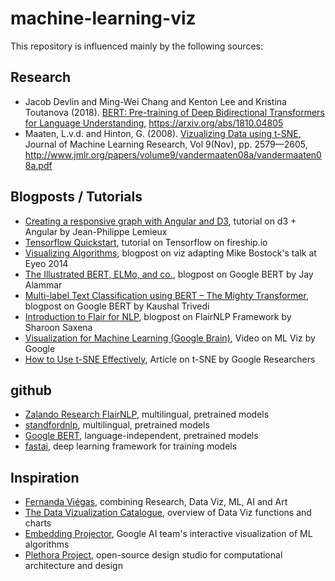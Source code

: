 # machine-learning-viz
This repository is influenced mainly by the following sources:

## Research
- Jacob Devlin and Ming-Wei Chang and Kenton Lee and Kristina Toutanova (2018). [BERT: Pre-training of Deep Bidirectional Transformers for Language Understanding](https://arxiv.org/abs/1810.04805), https://arxiv.org/abs/1810.04805
- Maaten, L.v.d. and Hinton, G. (2008). [Vizualizing Data using t-SNE](http://www.jmlr.org/papers/volume9/vandermaaten08a/vandermaaten08a.pdf), Journal of Machine Learning Research, Vol 9(Nov), pp. 2579—2605, http://www.jmlr.org/papers/volume9/vandermaaten08a/vandermaaten08a.pdf

## Blogposts / Tutorials
- [Creating a responsive graph with Angular and D3](https://medium.com/@jeanphilippelemieux/creating-a-responsive-graph-with-angular-and-d3-b45bb8065588), tutorial on d3 + Angular by Jean-Philippe Lemieux
- [Tensorflow Quickstart](https://fireship.io/lessons/tensorflow-js-quick-start/), tutorial on Tensorflow on fireship.io
- [Visualizing Algorithms](https://bost.ocks.org/mike/algorithms/), blogpost on viz adapting Mike Bostock's talk at Eyeo 2014
- [The Illustrated BERT, ELMo, and co.](http://jalammar.github.io/illustrated-bert/), blogpost on Google BERT by Jay Alammar
- [Multi-label Text Classification using BERT – The Mighty Transformer](https://medium.com/huggingface/multi-label-text-classification-using-bert-the-mighty-transformer-69714fa3fb3d), blogpost on Google BERT by Kaushal Trivedi
- [Introduction to Flair for NLP](https://www.analyticsvidhya.com/blog/2019/02/flair-nlp-library-python/), blogpost on FlairNLP Framework by Sharoon Saxena 
- [Visualization for Machine Learning (Google Brain)](https://www.youtube.com/watch?v=ulLx2iPTIcs), Video on ML Viz by Google
- [How to Use t-SNE Effectively](https://distill.pub/2016/misread-tsne/), Article on t-SNE by Google Researchers

## github
- [Zalando Research FlairNLP](https://github.com/flairNLP/flair), multilingual, pretrained models
- [standfordnlp](https://github.com/stanfordnlp/stanfordnlp), multilingual, pretrained models 
- [Google BERT](https://github.com/google-research/bert), language-independent, pretrained models
- [fastai](https://github.com/fastai/fastai), deep learning framework for training models

## Inspiration
- [Fernanda Viégas](http://www.fernandaviegas.com/), combining Research, Data Viz, ML, AI and Art
- [The Data Vizualization Catalogue](https://datavizcatalogue.com/), overview of Data Viz functions and charts
- [Embedding Projector](https://projector.tensorflow.org/), Google AI team's interactive visualization of ML algorithms 
- [Plethora Project](https://www.plethora-project.com/), open-source design studio for computational architecture and design 

